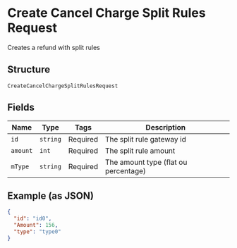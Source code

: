 
# Create Cancel Charge Split Rules Request

Creates a refund with split rules

## Structure

`CreateCancelChargeSplitRulesRequest`

## Fields

| Name | Type | Tags | Description |
|  --- | --- | --- | --- |
| `id` | `string` | Required | The split rule gateway id |
| `amount` | `int` | Required | The split rule amount |
| `mType` | `string` | Required | The amount type (flat ou percentage) |

## Example (as JSON)

```json
{
  "id": "id0",
  "Amount": 156,
  "type": "type0"
}
```

